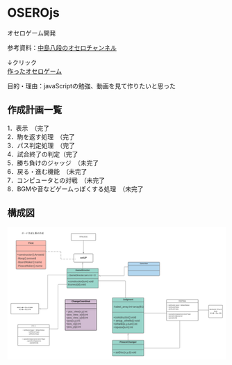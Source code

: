 # OSEROjs
オセロゲーム開発

参考資料：[中島八段のオセロチャンネル](https://www.youtube.com/channel/UCpEayRFdPULqLjvpIYTdaOw/channels)

↓クリック<br>
[作ったオセロゲーム](https://karenhasegawa.github.io/OSEROjs/)

目的・理由：javaScriptの勉強、動画を見て作りたいと思った

## 作成計画一覧
1．表示　（完了<br>
2．駒を返す処理　（完了<br>
3．パス判定処理　（完了<br>
4．試合終了の判定（完了<br>
5．勝ち負けのジャッジ　（未完了<br>
6．戻る・進む機能　（未完了<br>
7．コンピュータとの対戦　（未完了<br>
8．BGMや音などゲームっぽくする処理　（未完了<br>

## 構成図
![photo](https://github.com/karenhasegawa/OSEROjs/blob/main/%E3%82%AA%E3%82%BB%E3%83%AD%E3%82%B2%E3%83%BC%E3%83%A0%E9%96%8B%E7%99%BA.png)



